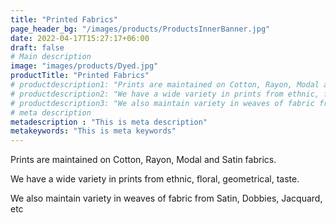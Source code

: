 ```yaml
---
title: "Printed Fabrics"
page_header_bg: "/images/products/ProductsInnerBanner.jpg"
date: 2022-04-17T15:27:17+06:00
draft: false
# Main description
image: "images/products/Dyed.jpg"
productTitle: "Printed Fabrics"
# productdescription1: "Prints are maintained on Cotton, Rayon, Modal and Satin fabrics."
# productdescription2: "We have a wide variety in prints from ethnic, floral, geometrical, taste."
# productdescription3: "We also maintain variety in weaves of fabric from Satin, Dobbies, Jacquard, etc"
# meta description
metadescription : "This is meta description"
metakeywords: "This is meta keywords"
---
```


Prints are maintained on Cotton, Rayon, Modal and Satin fabrics.

We have a wide variety in prints from ethnic, floral, geometrical, taste.

We also maintain variety in weaves of fabric from Satin, Dobbies, Jacquard, etc




